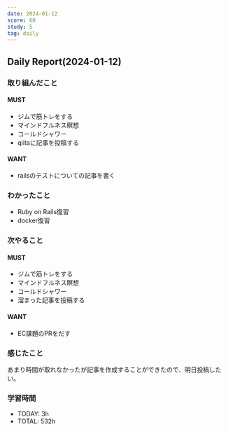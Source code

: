 ```yaml
---
date: 2024-01-12
score: 60
study: 5
tag: daily
---
```

## Daily Report(2024-01-12)
### 取り組んだこと
#### MUST
- ジムで筋トレをする
- マインドフルネス瞑想
- コールドシャワー
- qiitaに記事を投稿する
#### WANT
- railsのテストについての記事を書く
### わかったこと
- Ruby on Rails復習
- docker復習
### 次やること
#### MUST
- ジムで筋トレをする
- マインドフルネス瞑想
- コールドシャワー
- 溜まった記事を投稿する
#### WANT
- EC課題のPRをだす
### 感じたこと
あまり時間が取れなかったが記事を作成することができたので、明日投稿したい。
### 学習時間
- TODAY: 3h
- TOTAL: 532h